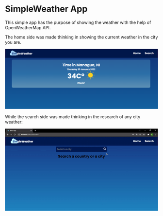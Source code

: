 # SimpleWeather App

This simple app has the purpose of showing the weather with the help of OpenWeatherMap API.

The home side was made thinking in showing the current weather in the city you are.

![](WeatherApp.png)

While the search side was made thinking in the research of any city weather:

![](WeatherApp.gif)